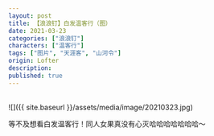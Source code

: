 ```yaml
---
layout: post
title: 【浪浪钉】白发温客行（图）
date: 2021-03-23
categories: ["浪浪钉"]
characters: ["温客行"]
tags: ["图片", "天涯客", "山河令"]
origin: Lofter
description: 
published: true
---
```


<br>
![]({{ site.baseurl }}/assets/media/image/20210323.jpg)

等不及想看白发温客行！同人女果真没有心灭哈哈哈哈哈哈哈～
